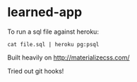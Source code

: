 # learned-app

To run a sql file against heroku:

`cat file.sql | heroku pg:psql`

Built heavily on http://materializecss.com/

Tried out git hooks!
